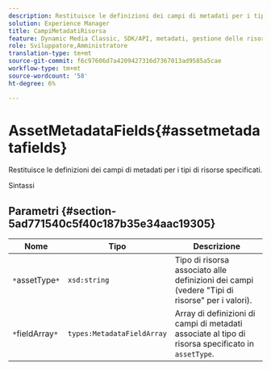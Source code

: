 ```yaml
---
description: Restituisce le definizioni dei campi di metadati per i tipi di risorse specificati.
solution: Experience Manager
title: CampiMetadatiRisorsa
feature: Dynamic Media Classic, SDK/API, metadati, gestione delle risorse
role: Sviluppatore,Amministratore
translation-type: tm+mt
source-git-commit: f6c97606d7a4209427316d7367013ad9585a5cae
workflow-type: tm+mt
source-wordcount: '58'
ht-degree: 6%

---
```



# AssetMetadataFields{#assetmetadatafields}

Restituisce le definizioni dei campi di metadati per i tipi di risorse specificati.

Sintassi

## Parametri {#section-5ad771540c5f40c187b35e34aac19305}

| Nome | Tipo | Descrizione |
|---|---|---|
| `*`assetType`*` | `xsd:string` | Tipo di risorsa associato alle definizioni dei campi (vedere &quot;Tipi di risorse&quot; per i valori). |
| `*`fieldArray`*` | `types:MetadataFieldArray` | Array di definizioni di campi di metadati associate al tipo di risorsa specificato in `assetType`. |

